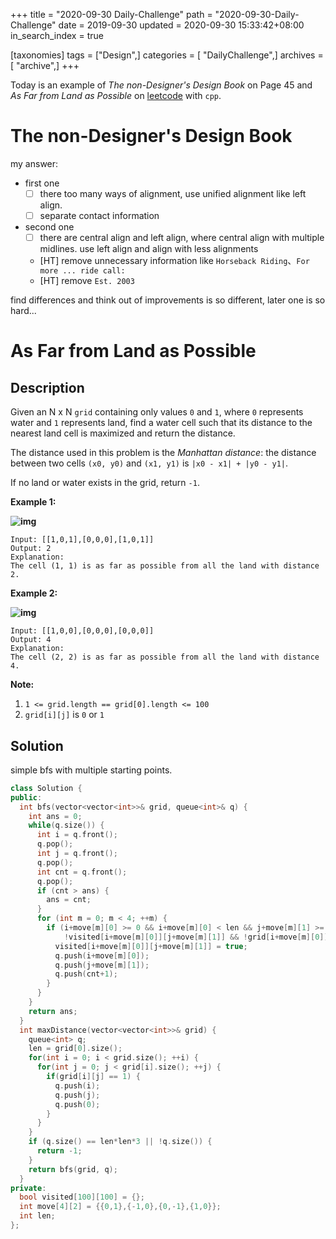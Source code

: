 +++
title = "2020-09-30 Daily-Challenge"
path = "2020-09-30-Daily-Challenge"
date = 2019-09-30
updated = 2020-09-30 15:33:42+08:00
in_search_index = true

[taxonomies]
tags = ["Design",]
categories = [ "DailyChallenge",]
archives = [ "archive",]
+++

Today is an example of *The non-Designer's Design Book* on Page 45 and *As Far from Land as Possible* on [leetcode](https://leetcode.com/problems/as-far-from-land-as-possible/) with `cpp`.

<!-- more -->

# The non-Designer's Design Book

my answer:
  - first one
    - [ ] there too many ways of alignment, use unified alignment like left align.
    - [ ] separate contact information
  - second one
    - [ ] there are central align and left align, where central align with multiple midlines. use
left align and align with less alignments
    - [HT] remove unnecessary information like `Horseback Riding`、`For more ... ride call:`
    - [HT] remove `Est. 2003`

find differences and think out of improvements is so different, later one is so hard...

# As Far from Land as Possible

## Description

Given an N x N `grid` containing only values `0` and `1`, where `0` represents water and `1` represents land, find a water cell such that its distance to the nearest land cell is maximized and return the distance.

The distance used in this problem is the *Manhattan distance*: the distance between two cells `(x0, y0)` and `(x1, y1)` is `|x0 - x1| + |y0 - y1|`.

If no land or water exists in the grid, return `-1`.

**Example 1:**

**![img](https://assets.leetcode.com/uploads/2019/05/03/1336_ex1.JPG)**

```
Input: [[1,0,1],[0,0,0],[1,0,1]]
Output: 2
Explanation: 
The cell (1, 1) is as far as possible from all the land with distance 2.
```

**Example 2:**

**![img](https://assets.leetcode.com/uploads/2019/05/03/1336_ex2.JPG)**

```
Input: [[1,0,0],[0,0,0],[0,0,0]]
Output: 4
Explanation: 
The cell (2, 2) is as far as possible from all the land with distance 4.
```

**Note:**

1. `1 <= grid.length == grid[0].length <= 100`
2. `grid[i][j]` is `0` or `1`

## Solution

simple bfs with multiple starting points.

``` cpp
class Solution {
public:
  int bfs(vector<vector<int>>& grid, queue<int>& q) {
    int ans = 0;
    while(q.size()) {
      int i = q.front();
      q.pop();
      int j = q.front();
      q.pop();
      int cnt = q.front();
      q.pop();
      if (cnt > ans) {
        ans = cnt;
      }
      for (int m = 0; m < 4; ++m) {
        if (i+move[m][0] >= 0 && i+move[m][0] < len && j+move[m][1] >= 0 && j+move[m][1] < len &&
            !visited[i+move[m][0]][j+move[m][1]] && !grid[i+move[m][0]][j+move[m][1]]) {
          visited[i+move[m][0]][j+move[m][1]] = true;
          q.push(i+move[m][0]);
          q.push(j+move[m][1]);
          q.push(cnt+1);
        }
      }
    }
    return ans;
  }
  int maxDistance(vector<vector<int>>& grid) {
    queue<int> q;
    len = grid[0].size();
    for(int i = 0; i < grid.size(); ++i) {
      for(int j = 0; j < grid[i].size(); ++j) {
        if(grid[i][j] == 1) {
          q.push(i);
          q.push(j);
          q.push(0);
        }
      }
    }
    if (q.size() == len*len*3 || !q.size()) {
      return -1;
    }
    return bfs(grid, q);
  }
private:
  bool visited[100][100] = {};
  int move[4][2] = {{0,1},{-1,0},{0,-1},{1,0}};
  int len;
};
```